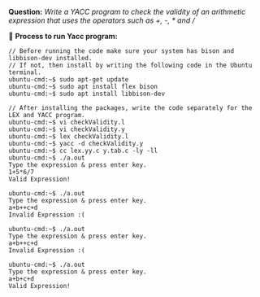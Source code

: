 **Question:** *Write a YACC program to check the validity of an arithmetic expression that uses the operators such as +, -, * and /* </br>

🔴 **Process to run Yacc program:**
```
// Before running the code make sure your system has bison and libbison-dev installed. 
// If not, then install by writing the following code in the Ubuntu terminal.
ubuntu-cmd:~$ sudo apt-get update
ubuntu-cmd:~$ sudo apt install flex bison
ubuntu-cmd:~$ sudo apt install libbison-dev

// After installing the packages, write the code separately for the LEX and YACC program.
ubuntu-cmd:~$ vi checkValidity.l
ubuntu-cmd:~$ vi checkValidity.y
ubuntu-cmd:~$ lex checkValidity.l
ubuntu-cmd:~$ yacc -d checkValidity.y
ubuntu-cmd:~$ cc lex.yy.c y.tab.c -ly -ll
ubuntu-cmd:~$ ./a.out
Type the expression & press enter key.
1+5*6/7
Valid Expression!

ubuntu-cmd:~$ ./a.out
Type the expression & press enter key.
a+b++c+d
Invalid Expression :(

ubuntu-cmd:~$ ./a.out
Type the expression & press enter key.
a+b++c+d
Invalid Expression :(

ubuntu-cmd:~$ ./a.out
Type the expression & press enter key.
a+b+c+d
Valid Expression!
```




